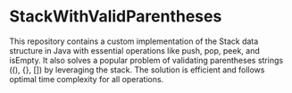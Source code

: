 # StackWithValidParentheses
This repository contains a custom implementation of the Stack data structure in Java with essential operations like push, pop, peek, and isEmpty. It also solves a popular problem of validating parentheses strings ((), {}, []) by leveraging the stack. The solution is efficient and follows optimal time complexity for all operations.
